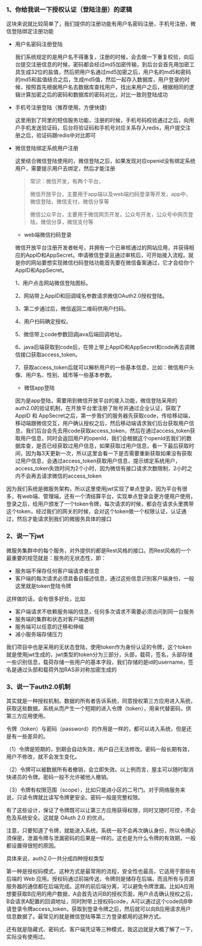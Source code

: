 ### 1、你给我说一下授权认证（登陆注册）的逻辑

这块来说就比较简单了，我们提供的注册功能有用户名密码注册，手机号注册，微信登陆绑定注册功能

- 用户名密码注册登陆

  我们系统规定的是用户名不得重复，注册的时候，会去做一下重复校验，向后台提交注册信息的时候，密码都会经过md5加密传输，到后台会首先用加密工具生成32位的盐值，然后把用户名通过md5加密之后，用户名的md5和密码的md5和盐值结合之后，生成md5值，然后一起存入数据库，用户登录的时候，按照首先根据用户名去数据库查找用户，找出来用户之后，根据相同的逻辑计算加密之后的密码和数据库的密码对比，对比一致则登陆成功

- 手机号注册登陆（推荐使用，方便快捷）

  这里用到了阿里的短信服务功能，注册的时候，手机号码校验通过之后，向用户手机发送验证码，后台将验证码和手机号对应关系存入redis，用户提交注册之后，验证码跟redis中对比即可

- 微信登陆绑定系统用户注册

  这里结合微信登陆使用的，微信登陆之后，如果发现对应openid没有绑定系统用户，需要提示用户去绑定，然后才能注册

  >  常识：微信开发，有两个平台，
  >
  > 微信开放平台，主要用于app端以及web端扫码登录等开发，app中，微信登陆，微信支付，微信分享等
  >
  > 微信公众平台，主要用于微信网页开发，公众号开发，公众号中网页登陆，微信分享，微信支付等

  - web端微信扫码登录

  微信开放平台注册开发者帐号，并拥有一个已审核通过的网站应用，并获得相应的AppID和AppSecret。申请微信登录且通过审核后，可开始接入流程。就是你的网站要想实现微信扫码登陆功能首先要在微信备案通过，它才会给你个AppID和AppSecret。

  1、用户点击网站微信登陆图标。

  2、网站带上AppID和回调域名参数请求微信OAuth2.0授权登陆。

  3、第二步通过后，微信返回二维码供用户扫码。

  4、用户扫码确定授权。

  5、微信带上code参数回调java后端回调地址。

  6、java后端获取到code后，在带上带上AppID和AppSecret和code再去调微信接口获取access_token。

  7、获取access_token后就可以解析用户的一些基本信息，比如：微信用户头像、用户名、性别、城市等一些基本参数。

  

  - 微信app登陆

  因为是app登陆，需要用到微信开放平台的接入功能，微信登陆采用的auth2.0的验证机制，在开放平台里注册了账号并通过企业认证，获取了AppID 和 AppSecret之后，第一步我们的服务器先获取code，传给移动端，移动端跟微信交互，用户确认授权之后，然后移动端请求我们后台获取用户信息，我们后台会先去用code获取access_token，然后在通过access_token获取用户信息，同时会返回用户的openId，我们会根据这个openId去我们的数据库查，是否已经获取过用户信息，如果获取过用户信息，看一下最后获取时间，因为每3天更新一次，所以这里会看一下是否需要重新获取如果没有获取过用户信息，会通过access_token获取用户信息，提示绑定系统用户，access_token失效时间为2个小时，因为微信有接口请求次数限制，2小时之内不会再去请求微信的access_token

因为我们系统是微服务架构，所以这里使用jwt实现了单点登录，因为平台有很多，有web端、管理端，还有一个清结算平台，实现单点登录会更方便用户使用，登录之后，给用户颁发了一个token令牌，每次请求的时候，都会在请求头里携带这个token，经过我们的网关的时候，会对这个token做一个权限认证，认证通过，然后才能请求到我们的微服务具体的接口



### 2、说一下jwt

微服务集群中的每个服务，对外提供的都是Rest风格的接口。而Rest风格的一个最重要的规范就是：服务的无状态性，即：

- 服务端不保存任何客户端请求者信息
- 客户端的每次请求必须具备自描述信息，通过这些信息识别客户端身份，一般这里就是token登陆令牌

这样做的话，会有很多好处，比如

- 客户端请求不依赖服务端的信息，任何多次请求不需要必须访问到同一台服务
- 服务端的集群和状态对客户端透明
- 服务端可以任意的迁移和伸缩
- 减小服务端存储压力

我们项目中也是采用的无状态登陆，使用token作为身份认证的令牌，这个token就是使用jwt生成的，jwt类型的token分为三部分，头部，载荷，签名，头部存储一些识别信息，载荷存储一些用户的基本字段，我们存储的是id的username，签名是通过头部和载荷外加RAS非对称加密生成的

### 3、说一下auth2.0机制

其实就是一种授权机制。数据的所有者告诉系统，同意授权第三方应用进入系统，获取这些数据。系统从而产生一个短期的进入令牌（token），用来代替密码，供第三方应用使用。

令牌（token）与密码（password）的作用是一样的，都可以进入系统，但是还是有一些差异的。

（1）令牌是短期的，到期会自动失效，用户自己无法修改。密码一般长期有效，用户不修改，就不会发生变化。

（2）令牌可以被数据所有者撤销，会立即失效。以上例而言，屋主可以随时取消快递员的令牌。密码一般不允许被他人撤销。

（3）令牌有权限范围（scope），比如只能进小区的二号门。对于网络服务来说，只读令牌就比读写令牌更安全。密码一般是完整权限。

有了这些设计，保证了令牌既可以让第三方应用获得权限，同时又随时可控，不会危及系统安全。这就是 OAuth 2.0 的优点。

注意，只要知道了令牌，就能进入系统。系统一般不会再次确认身份，所以令牌必须保密，泄漏令牌与泄漏密码的后果是一样的。这也是为什么令牌的有效期，一般都设置得很短的原因。

具体来说，auth2.0一共分成四种授权类型

第一种是授权码模式，这种方式是最常用的流程，安全性也最高，它适用于那些有后端的 Web 应用。授权码通过前端传送，令牌则是储存在后端，而且所有与资源服务器的通信都在后端完成。这样的前后端分离，可以避免令牌泄漏。比如A应用想要获取B应用的用户数据，A会首先访问B的授权页面，用户点击确认授权之后，B会请求A配置的回调地址，同时附带上授权码code，A可以通过这个code向B申请登录令牌access_token，获取到登录令牌之后，然后就可以向B应用请求用户信息数据了。最常见的就是微信登陆等第三方登录都用的这种方式。

还有就是隐藏式、密码式、客户端凭证等三种模式，我这边就是大概了解了一下，实际没有使用过。









